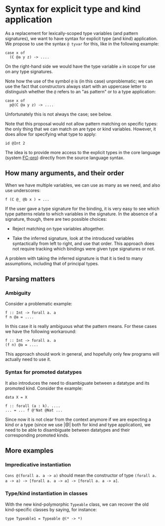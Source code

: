 # Syntax for explicit type and kind application



As a replacement for lexically-scoped type variables (and pattern signatures),
we want to have syntax for explicit type (and kind) application. We propose
to use the syntax `@ tyvar` for this, like in the following example:


```wiki
case x of
  (C @a y z) -> ....
```


On the right-hand side we would have the type variable `a` in scope for use on 
any type signatures.



Note how the use of the symbol `@` is (in this case) unproblematic; we can
use the fact that constructors always start with an uppercase letter to distinguish
whether the `@` refers to an "as pattern" or to a type application:


```wiki
case x of
  p@(C @a y z) -> ....
```


Unfortunately this is not always the case; see below.



Note that this proposal would not allow pattern matching on specific types:
the only thing that we can match on are type or kind variables. However, it
does allow for specifying what type to apply:


```wiki
id @Int 2
```


The idea is to provide more access to the explicit types in the core language
(system [ FC-pro](http://dreixel.net/research/pdf/ghp.pdf))
directly from the source language syntax.


## How many arguments, and their order



When we have multiple variables, we can use as many as we need, and also use
underscores:


```wiki
f (C @_ @b x ) = ...
```


If the user gave a type signature for the binding, it is very easy to see
which type patterns relate to which variables in the signature. In the absence
of a signature, though, there are two possible choices:


- Reject matching on type variables altogether.

- Take the inferred signature, look at the introduced variables syntactically
  from left to right, and use that order. This approach does not require tracking
  which bindings were given type signatures or not.


A problem with taking the inferred signature is that it is tied to
many assumptions, including that of principal types.


## Parsing matters


### Ambiguity



Consider a problematic example:


```wiki
f :: Int -> forall a. a
f n @a = ....
```


In this case it is really ambiguous what the pattern means. For these
cases we have the following workaround:


```wiki
f :: Int -> forall a. a
(f n) @a = ....
```


This approach should work in general, and hopefully only few programs will
actually need to use it.


### Syntax for promoted datatypes



It also introduces the need to disambiguate between a datatype and its promoted
kind. Consider the example:


```wiki
data X = X

f :: forall (a : k). ....
... = ... f @'Nat @Nat ...
```


Since now it is not clear from the context anymore if we are expecting a kind
or a type (since we use \|@\| both for kind and type application), we need to be
able to disambiguate between datatypes and their corresponding promoted kinds.


## More examples


### Impredicative instantiation



`Cons @(forall a. a -> a)` should mean the constructor of type
`(forall a. a -> a) -> [forall a. a -> a] -> [forall a. a -> a]`.


### Type/kind instantiation in classes



With the new kind-polymorphic `Typeable` class, we can recover the old
kind-specific classes by saying, for instance:


```wiki
type Typeable1 = Typeable @(* -> *)
```